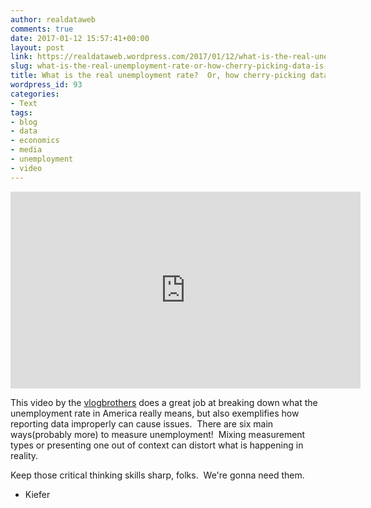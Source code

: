 ```yaml
---
author: realdataweb
comments: true
date: 2017-01-12 15:57:41+00:00
layout: post
link: https://realdataweb.wordpress.com/2017/01/12/what-is-the-real-unemployment-rate-or-how-cherry-picking-data-is-dishonest/
slug: what-is-the-real-unemployment-rate-or-how-cherry-picking-data-is-dishonest
title: What is the real unemployment rate?  Or, how cherry-picking data is dishonest.
wordpress_id: 93
categories:
- Text
tags:
- blog
- data
- economics
- media
- unemployment
- video
---
```


<iframe width="560" height="315" src="https://www.youtube.com/embed/Hn6JWzoKv14" frameborder="0" allowfullscreen></iframe>

This video by the [vlogbrothers](https://www.youtube.com/channel/UCGaVdbSav8xWuFWTadK6loA) does a great job at breaking down what the unemployment rate in America really means, but also exemplifies how reporting data improperly can cause issues.  There are six main ways(probably more) to measure unemployment!  Mixing measurement types or presenting one out of context can distort what is happening in reality.

Keep those critical thinking skills sharp, folks.  We're gonna need them.

- Kiefer
